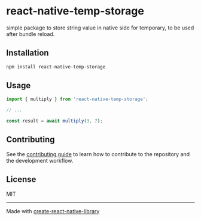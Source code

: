 # react-native-temp-storage

simple package to store string value in native side for temporary, to be used after bundle reload.

## Installation

```sh
npm install react-native-temp-storage
```

## Usage


```js
import { multiply } from 'react-native-temp-storage';

// ...

const result = await multiply(3, 7);
```


## Contributing

See the [contributing guide](CONTRIBUTING.md) to learn how to contribute to the repository and the development workflow.

## License

MIT

---

Made with [create-react-native-library](https://github.com/callstack/react-native-builder-bob)
